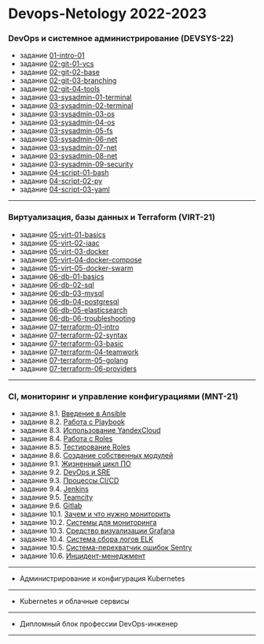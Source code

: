 # Devops-Netology 2022-2023
### DevOps и системное администрирование (DEVSYS-22)
* задание [01-intro-01](https://github.com/AGlebov36/devops-netology/blob/main/DEVSYS-22/01-intro-01.md) 
* задание [02-git-01-vcs](https://github.com/AGlebov36/devops-netology/blob/main/DEVSYS-22/02-git-01-vcs.md) 
* задание [02-git-02-base](https://github.com/AGlebov36/devops-netology/blob/main/DEVSYS-22/02-git-02-base.md) 
* задание [02-git-03-branching](https://github.com/AGlebov36/devops-netology/blob/main/DEVSYS-22/02-git-03-branching.md) 
* задание [02-git-04-tools](https://github.com/AGlebov36/devops-netology/blob/main/DEVSYS-22/02-git-04-tools.pdf) 
* задание [03-sysadmin-01-terminal](https://github.com/AGlebov36/devops-netology/blob/main/DEVSYS-22/03-sysadmin-01-terminal.pdf) 
* задание [03-sysadmin-02-terminal](https://github.com/AGlebov36/devops-netology/blob/main/DEVSYS-22/03-sysadmin-02-terminal.pdf) 
* задание [03-sysadmin-03-os](https://github.com/AGlebov36/devops-netology/blob/main/DEVSYS-22/03-sysadmin-03-os.pdf) 
* задание [03-sysadmin-04-os](https://github.com/AGlebov36/devops-netology/blob/main/DEVSYS-22/03-sysadmin-04-os.pdf) 
* задание [03-sysadmin-05-fs](https://github.com/AGlebov36/devops-netology/blob/main/DEVSYS-22/03-sysadmin-05-fs.pdf) 
* задание [03-sysadmin-06-net](https://github.com/AGlebov36/devops-netology/blob/main/DEVSYS-22/03-sysadmin-06-net.pdf)
* задание [03-sysadmin-07-net](https://github.com/AGlebov36/devops-netology/blob/main/DEVSYS-22/03-sysadmin-07-net.pdf) 
* задание [03-sysadmin-08-net](https://github.com/AGlebov36/devops-netology/blob/main/DEVSYS-22/03-sysadmin-08-net.pdf) 
* задание [03-sysadmin-09-security](https://github.com/AGlebov36/devops-netology/blob/main/DEVSYS-22/03-sysadmin-09-security.md) 
* задание [04-script-01-bash](https://github.com/AGlebov36/devops-netology/blob/main/DEVSYS-22/04-script-01-bash.md) 
* задание [04-script-02-py](https://github.com/AGlebov36/devops-netology/blob/main/DEVSYS-22/04-script-02-py.md) 
* задание [04-script-03-yaml](https://github.com/AGlebov36/devops-netology/blob/main/DEVSYS-22/04-script-03-yaml.md) 
---
### Виртуализация, базы данных и Terraform (VIRT-21)
* задание [05-virt-01-basics](https://github.com/AGlebov36/devops-netology/blob/main/VIRT-21/05-virt-01-basics.pdf) 
* задание [05-virt-02-iaac](https://github.com/AGlebov36/devops-netology/blob/main/VIRT-21/05-virt-02-iaac.pdf) 
* задание [05-virt-03-docker](https://github.com/AGlebov36/devops-netology/blob/main/VIRT-21/05-virt-03-docker.pdf) 
* задание [05-virt-04-docker-compose](https://github.com/AGlebov36/devops-netology/blob/main/VIRT-21/05-virt-04-docker-compose.pdf) 
* задание [05-virt-05-docker-swarm](https://github.com/AGlebov36/devops-netology/blob/main/VIRT-21/05-virt-05-docker-swarm.pdf) 
* задание [06-db-01-basics](https://github.com/AGlebov36/devops-netology/blob/main/VIRT-21/06-db-01-basics.pdf) 
* задание [06-db-02-sql](https://github.com/AGlebov36/devops-netology/blob/main/VIRT-21/06-db-02-sql.pdf) 
* задание [06-db-03-mysql](https://github.com/AGlebov36/devops-netology/blob/main/VIRT-21/06-db-03-mysql.pdf)
* задание [06-db-04-postgresql](https://github.com/AGlebov36/devops-netology/blob/main/VIRT-21/06-db-04-postgresql.md)
* задание [06-db-05-elasticsearch](https://github.com/AGlebov36/devops-netology/blob/main/VIRT-21/06-db-05-elasticsearch.md) 
* задание [06-db-06-troubleshooting](https://github.com/AGlebov36/devops-netology/blob/main/VIRT-21/06-db-06-troubleshooting.md) 
* задание [07-terraform-01-intro](https://github.com/AGlebov36/devops-netology/blob/main/VIRT-21/07-terraform-01-intro.md) 
* задание [07-terraform-02-syntax](https://github.com/AGlebov36/devops-netology/blob/main/VIRT-21/07-terraform-02-syntax.md) 
* задание [07-terraform-03-basic](https://github.com/AGlebov36/devops-netology/blob/main/VIRT-21/07-terraform-03-basic.md) 
* задание [07-terraform-04-teamwork](https://github.com/AGlebov36/devops-netology/blob/main/VIRT-21/07-terraform-04-teamwork.md) 
* задание [07-terraform-05-golang](https://github.com/AGlebov36/devops-netology/blob/main/VIRT-21/07-terraform-05-golang.md)
* задание [07-terraform-06-providers](https://github.com/AGlebov36/devops-netology/blob/main/VIRT-21/07-terraform-06-providers.md)
---
### CI, мониторинг и управление конфигурациями (MNT-21)
* задание 8.1. [Введение в Ansible](./MNT-21/08-ansible-01-base)
* задание 8.2. [Работа с Playbook](./MNT-21/08-ansible-02-playbook)
* задание 8.3. [Использование YandexCloud](./MNT-21/08-ansible-03-yandex)
* задание 8.4. [Работа с Roles](./MNT-21/08-ansible-04-role)
* задание 8.5. [Тестирование Roles](./MNT-21/08-ansible-05-testing)
* задание 8.6. [Создание собственных модулей](./MNT-21/08-ansible-06-module)
* задание 9.1. [Жизненный цикл ПО](./MNT-21/09-ci-01-intro/README.md)
* задание 9.2. [DevOps и SRE](./MNT-21/09-ci-02-devops/README.md)
* задание 9.3. [Процессы CI/CD](./MNT-21/09-ci-03-cicd/README.md)
* задание 9.4. [Jenkins](./MNT-21/09-ci-04-jenkins/README.md)
* задание 9.5. [Teamcity](./MNT-21/09-ci-05-teamcity/README.md)
* задание 9.6. [Gitlab](./MNT-21/09-ci-06-gitlab/README.md)
* задание 10.1. [Зачем и что нужно мониторить](./MNT-21/10-monitoring-01-base)
* задание 10.2. [Системы для мониторинга](./MNT-21/10-monitoring-02-systems)
* задание 10.3. [Средство визуализации Grafana](./MNT-21/10-monitoring-03-grafana)
* задание 10.4. [Система сбора логов ELK](./MNT-21/10-monitoring-04-elk)
* задание 10.5. [Система-перехватчик ошибок Sentry](./MNT-21/10-monitoring-05-sentry)
* задание 10.6. [Инцидент-менеджмент](./MNT-21/10-monitoring-06-incident-management)
---
* Администрирование и конфигурация Kubernetes
---
* Kubernetes и облачные сервисы
--- 
* Дипломный блок профессии DevOps-инженер
---



